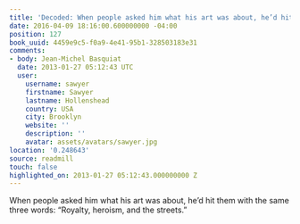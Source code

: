 ```yaml
---
title: 'Decoded: When people asked him what his art was about, he’d hit them …'
date: 2016-04-09 18:16:00.600000000 -04:00
position: 127
book_uuid: 4459e9c5-f0a9-4e41-95b1-328503183e31
comments:
- body: Jean-Michel Basquiat
  date: 2013-01-27 05:12:43 UTC
  user:
    username: sawyer
    firstname: Sawyer
    lastname: Hollenshead
    country: USA
    city: Brooklyn
    website: ''
    description: ''
    avatar: assets/avatars/sawyer.jpg
location: '0.248643'
source: readmill
touch: false
highlighted_on: 2013-01-27 05:12:43.000000000 Z
---
```


When people asked him what his art was about, he’d hit them with the same three words: “Royalty, heroism, and the streets.”